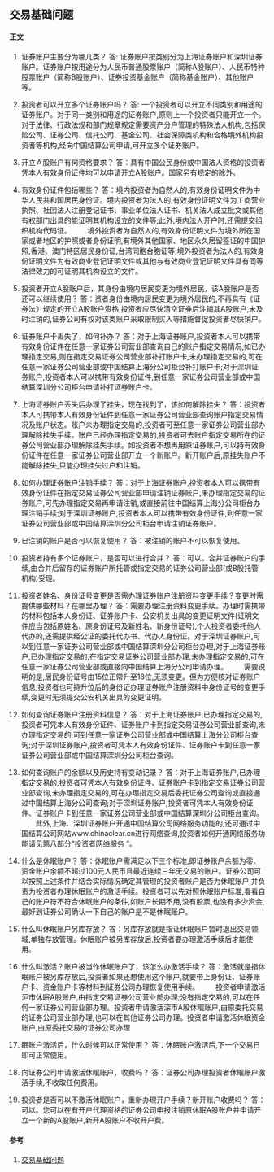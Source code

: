 ## 交易基础问题

#### 正文
1. 证券账户主要分为哪几类？
    答: 证券账户按类别分为上海证券账户和深圳证券账户。证券账户按用途分为人民币普通股票账户（简称A股账户）、人民币特种股票账户（简称B股账户）、证券投资基金账户（简称基金账户）、其他账户等。

1. 投资者可以开立多个证券账户吗？
    答: 一个投资者可以开立不同类别和用途的证券账户。对于同一类别和用途的证券账户,原则上一个投资者只能开立一个。对于法律、行政法规和部门规章规定需要资产分户管理的特殊法人机构,包括保险公司、证券公司、信托公司、基金公司、社会保障类机构和合格境外机构投资者等机构,经向中国结算公司申请,可开立多个证券账户。

1. 开立Ａ股账户有何资格要求？
    答：具有中国公民身份或中国法人资格的投资者凭本人有效身份证件均可以申请开立A股账户。国家另有规定的除外。

1. 有效身份证件包括哪些？
    答：境内投资者为自然人的,有效身份证明文件为中华人民共和国居民身份证。境内投资者为法人的,有效身份证明文件为工商营业执照、社团法人注册登记证书、事业单位法人证书、机关法人成立批文或其他有权部门出具的能证明其机构设立的文件等;此外,境内法人开户时,还需提交组织机构代码证。
　　境外投资者为自然人的,有效身份证明文件为境外所在国家或者地区的护照或者身份证明,有境外其他国家、地区永久居留签证的中国护照,香港、澳门特区居民身份证,台湾同胞台胞证等;境外投资者为法人的,有效身份证明文件为有效商业登记证明文件或其他与有效商业登记证明文件具有同等法律效力的可证明其机构设立的文件。

1. 投资者开立A股账户后，其身份由境内居民变更为境外居民，该A股账户是否还可以继续使用？
    答：资者身份由境内居民变更为境外居民的,不再具有《证券法》规定的开立A股账户资格,投资者应尽快清空证券后注销其A股账户,未及时注销的,证券公司有权对该类账户采取限制买入等措施督促投资者尽快销户。

1. 证券账户卡丢失了，如何补办？
    答：对于上海证券账户,投资者本人可以携带有效身份证件在任意一家证券公司营业部查询自己的账户指定交易情况,如已办理指定交易,则在指定交易证券公司营业部补打账户卡,未办理指定交易的,可在任意一家证券公司营业部或中国结算上海分公司柜台补打账户卡;对于深圳证券账户,投资者本人可以携带有效身份证件,到任意一家证券公司营业部或中国结算深圳分公司柜台申请补打证券账户卡。

1. 上海证券账户丢失后办理了挂失，现在找到了，该如何解除挂失？
    答：投资者本人可携带本人有效身份证件到任意一家证券公司营业部查询账户指定交易情况及账户状态。账户未办理指定交易的,投资者可至任意一家证券公司营业部办理解除挂失手续。账户已经办理指定交易的,投资者可去账户指定交易所在的证券公司营业部办理解除挂失手续。如投资者不想再用原证券账户,可以持有效身份证件在任意一家证券公司营业部开立一个新账户。新开账户后,原挂失账户不能解除挂失,只能办理挂失过户和注销。

1. 如何办理证券账户注销手续？
    答：对于上海证券账户,投资者本人可以携带有效身份证件在指定交易证券公司营业部申请注销证券账户,未办理指定交易的证券账户,可先办理指定交易再申请注销,或直接前往中国结算上海分公司柜台办理注销手续;对于深圳证券账户,投资者本人可以携带有效身份证件,到任意一家证券公司营业部或中国结算深圳分公司柜台申请注销证券账户。

1. 已注销的账户是否可以恢复使用？
    答：被注销的账户不可以恢复使用。

1. 投资者持有多个证券账户，是否可以进行合并？
    答：可以。合并证券账户的手续,由合并后留存的证券账户所托管或指定交易的证券公司营业部(或B股托管机构)受理。

1. 投资者姓名、身份证号变更是否需办理证券账户注册资料变更手续？变更时需提供哪些材料？在哪里办理？
    答：需要办理注册资料变更手续。办理时需携带的材料包括本人身份证、证券账户卡、公安机关出具的变更证明文件(证明文件应当包括原姓名、原身份证号及新姓名、新身份证号),个人投资者委托他人代办的,还需提供经公证的委托代办书、代办人身份证。对于深圳证券账户,可以到任意一家证券公司营业部或中国结算深圳分公司柜台办理,对于上海证券账户,已办理指定交易的,在指定交易证券公司营业部办理,未办理指定交易的,可在任意一家证券公司营业部或直接向中国结算上海分公司申请办理。
　　需要说明的是,居民身份证号由15位正常升至18位,无须变更。但为方便核对证券账户信息,投资者也可持升位后的身份证办理证券账户注册资料中身份证号的变更手续,变更时无须提交公安机关出具的变更证明。

1. 如何查询证券账户注册资料信息？
    答：对于上海证券账户,已办理指定交易的,投资者可凭本人有效身份证件、证券账户卡到指定交易证券公司营业部查询,未办理指定交易的,可到任意一家证券公司营业部或中国结算上海分公司柜台查询;对于深圳证券账户,投资者可凭本人有效身份证件、证券账户卡到任意一家证券公司营业部或中国结算深圳分公司柜台查询。

1. 如何查询账户的余额以及历史持有变动记录？
    答：对于上海证券账户,已办理指定交易的,投资者可凭本人有效身份证件、证券账户卡到指定交易证券公司营业部查询,未办理指定交易的,可在办理指定交易后委托证券公司查询或直接通过中国结算上海分公司查询;对于深圳证券账户,投资者可凭本人有效身份证件、证券账户卡到任意一家证券公司营业部或中国结算深圳分公司柜台查询。
　　此外,上海、深圳证券账户开通中国结算公司网络服务功能的,还可通过中国结算公司网站www.chinaclear.cn进行网络查询,投资者如何开通网络服务功能请见第八部分“投资者网络服务 ”。

1. 什么是休眠账户？
    答：休眠账户需满足以下三个标准,即证券账户余额为零、资金账户余额不超过100元人民币且最近连续三年无交易的账户。证券公司可以按照上述条件并结合实际情况确定其管理的投资者账户是否为休眠账户,并负责为投资者办理休眠账户的激活手续。投资者可以先对照休眠账户标准,看看自己的账户符不符合休眠账户的条件,如账户长期不用,没有股票,也没有多少资金,最好到证券公司确认一下自己的账户是不是休眠账户。

1. 什么叫休眠账户另库存放？
    答：另库存放就是指让休眠账户暂时退出交易领域,单独存放管理。休眠账户被另库存放后,投资者要办理激活手续后才能使用。

1. 什么叫激活？账户被当作休眠账户了，该怎么办激活手续？
    答：激活就是指休眠账户被另库存放后,投资者如果还想使用这个账户,就要带上身份证、证券账户卡、资金账户卡等材料到证券公司办理恢复使用手续。
　　投资者申请激活沪市休眠A股账户,由指定交易证券公司营业部办理;没有指定交易的,可以在任何一家证券公司营业部办理。投资者申请激活深市A股休眠账户,由原委托交易的证券公司营业部办理,也可以在其他证券公司办理。投资者申请激活休眠资金账户,由原委托交易的证券公司办理

1. 眠账户激活后，什么时候可以正常使用？
    答：休眠账户激活后,下一个交易日即可正常使用。

1. 向证券公司申请激活休眠账户，收费吗？
    答：证券公司办理投资者休眠账户激活手续,不收取任何费用。

1. 投资者是否可以不激活休眠账户，重新办理开户手续？新开账户收费吗？
    答：可以。您可以在有开户代理资格的证券公司申报注销原休眠A股账户并申请开立一个新的A股账户,新开A股账户不收开户费。



#### 参考
1. [ 交易基础问题](https://www.sac.net.cn/tzzyd/tzzwd/jcwt/ ' 交易基础问题')
